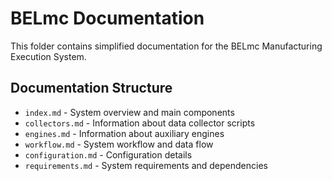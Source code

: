 # BELmc Documentation

This folder contains simplified documentation for the BELmc Manufacturing Execution System.

## Documentation Structure

- `index.md` - System overview and main components
- `collectors.md` - Information about data collector scripts
- `engines.md` - Information about auxiliary engines
- `workflow.md` - System workflow and data flow
- `configuration.md` - Configuration details
- `requirements.md` - System requirements and dependencies
